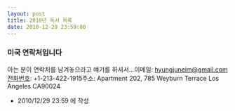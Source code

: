 ```yaml
---
layout: post
title: 2010년 독서 목록
date: 2010-12-29 23:59:00
---
```


### 미국 연락처입니다

아는 분이 연락처를 남겨놓으라고 얘기를 하셔서...이메일: hyungjuneim@gmail.com전화번호: +1-213-422-1915주소: Apartment 202, 785 Weyburn Terrace Los Angeles CA90024



- 2010/12/29 23:59 에 작성